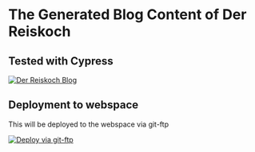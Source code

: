 # The Generated Blog Content of Der Reiskoch

## Tested with Cypress

[![Der Reiskoch Blog](https://img.shields.io/endpoint?url=https://dashboard.cypress.io/badge/simple/f5g2p4/development&style=flat&logo=cypress)](https://dashboard.cypress.io/projects/f5g2p4/runs)

## Deployment to webspace

This will be deployed to the webspace via git-ftp

[![Deploy via git-ftp](https://github.com/Der-Reiskoch/foodie_public/actions/workflows/deploy-with-git-ftp.yml/badge.svg)](https://github.com/Der-Reiskoch/foodie_public/actions/workflows/deploy-with-git-ftp.yml)
